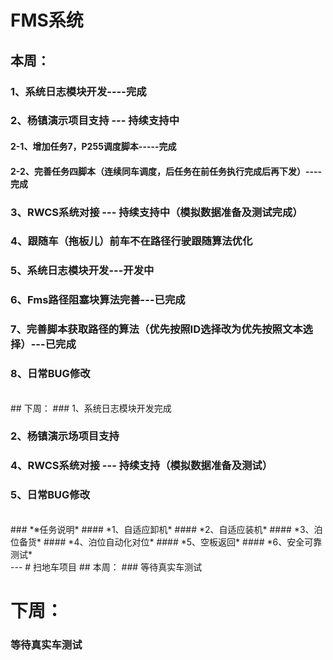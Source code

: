 
# FMS系统
## 本周：
### 1、系统日志模块开发----完成

### 2、杨镇演示项目支持 --- 持续支持中
####   2-1、增加任务7，P255调度脚本-----完成
####   2-2、完善任务四脚本（连续同车调度，后任务在前任务执行完成后再下发）----完成

### 3、RWCS系统对接 --- 持续支持中（模拟数据准备及测试完成）

### 4、跟随车（拖板儿）前车不在路径行驶跟随算法优化

### 5、系统日志模块开发---开发中

### 6、Fms路径阻塞块算法完善---已完成

### 7、完善脚本获取路径的算法（优先按照ID选择改为优先按照文本选择）---已完成

### 8、日常BUG修改

<br/>
## 下周：
### 1、系统日志模块开发完成

### 2、杨镇演示场项目支持

### 4、RWCS系统对接 --- 持续支持（模拟数据准备及测试）

### 5、日常BUG修改

<br/>
### *※任务说明*
#### *1、自适应卸机*
#### *2、自适应装机*
#### *3、泊位备货*
#### *4、泊位自动化对位*
#### *5、空板返回*
#### *6、安全可靠测试*


<br/>
---
# 扫地车项目
## 本周：
### 等待真实车测试

# 下周：
### 等待真实车测试

